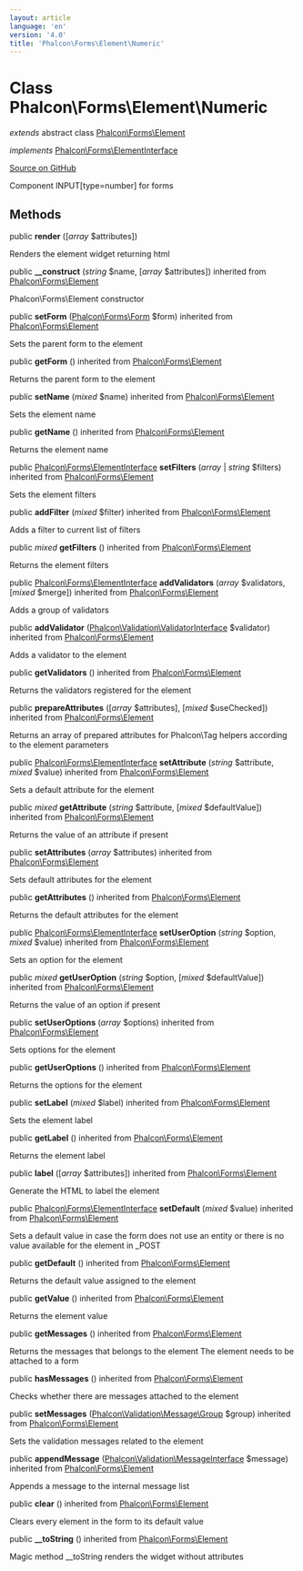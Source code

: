 ```yaml
---
layout: article
language: 'en'
version: '4.0'
title: 'Phalcon\Forms\Element\Numeric'
---
```

# Class **Phalcon\Forms\Element\Numeric**

*extends* abstract class [Phalcon\Forms\Element](api/Phalcon_Forms_Element)

*implements* [Phalcon\Forms\ElementInterface](api/Phalcon_Forms_ElementInterface)

<a href="https://github.com/phalcon/cphalcon/tree/v4.0.0/phalcon/forms/element/numeric.zep" class="btn btn-default btn-sm">Source on GitHub</a>

Component INPUT[type=number] for forms


## Methods
public  **render** ([*array* $attributes])

Renders the element widget returning html



public  **__construct** (*string* $name, [*array* $attributes]) inherited from [Phalcon\Forms\Element](api/Phalcon_Forms_Element)

Phalcon\Forms\Element constructor



public  **setForm** ([Phalcon\Forms\Form](api/Phalcon_Forms_Form) $form) inherited from [Phalcon\Forms\Element](api/Phalcon_Forms_Element)

Sets the parent form to the element



public  **getForm** () inherited from [Phalcon\Forms\Element](api/Phalcon_Forms_Element)

Returns the parent form to the element



public  **setName** (*mixed* $name) inherited from [Phalcon\Forms\Element](api/Phalcon_Forms_Element)

Sets the element name



public  **getName** () inherited from [Phalcon\Forms\Element](api/Phalcon_Forms_Element)

Returns the element name



public [Phalcon\Forms\ElementInterface](api/Phalcon_Forms_ElementInterface) **setFilters** (*array* | *string* $filters) inherited from [Phalcon\Forms\Element](api/Phalcon_Forms_Element)

Sets the element filters



public  **addFilter** (*mixed* $filter) inherited from [Phalcon\Forms\Element](api/Phalcon_Forms_Element)

Adds a filter to current list of filters



public *mixed* **getFilters** () inherited from [Phalcon\Forms\Element](api/Phalcon_Forms_Element)

Returns the element filters



public [Phalcon\Forms\ElementInterface](api/Phalcon_Forms_ElementInterface) **addValidators** (*array* $validators, [*mixed* $merge]) inherited from [Phalcon\Forms\Element](api/Phalcon_Forms_Element)

Adds a group of validators



public  **addValidator** ([Phalcon\Validation\ValidatorInterface](api/Phalcon_Validation_ValidatorInterface) $validator) inherited from [Phalcon\Forms\Element](api/Phalcon_Forms_Element)

Adds a validator to the element



public  **getValidators** () inherited from [Phalcon\Forms\Element](api/Phalcon_Forms_Element)

Returns the validators registered for the element



public  **prepareAttributes** ([*array* $attributes], [*mixed* $useChecked]) inherited from [Phalcon\Forms\Element](api/Phalcon_Forms_Element)

Returns an array of prepared attributes for Phalcon\Tag helpers
according to the element parameters



public [Phalcon\Forms\ElementInterface](api/Phalcon_Forms_ElementInterface) **setAttribute** (*string* $attribute, *mixed* $value) inherited from [Phalcon\Forms\Element](api/Phalcon_Forms_Element)

Sets a default attribute for the element



public *mixed* **getAttribute** (*string* $attribute, [*mixed* $defaultValue]) inherited from [Phalcon\Forms\Element](api/Phalcon_Forms_Element)

Returns the value of an attribute if present



public  **setAttributes** (*array* $attributes) inherited from [Phalcon\Forms\Element](api/Phalcon_Forms_Element)

Sets default attributes for the element



public  **getAttributes** () inherited from [Phalcon\Forms\Element](api/Phalcon_Forms_Element)

Returns the default attributes for the element



public [Phalcon\Forms\ElementInterface](api/Phalcon_Forms_ElementInterface) **setUserOption** (*string* $option, *mixed* $value) inherited from [Phalcon\Forms\Element](api/Phalcon_Forms_Element)

Sets an option for the element



public *mixed* **getUserOption** (*string* $option, [*mixed* $defaultValue]) inherited from [Phalcon\Forms\Element](api/Phalcon_Forms_Element)

Returns the value of an option if present



public  **setUserOptions** (*array* $options) inherited from [Phalcon\Forms\Element](api/Phalcon_Forms_Element)

Sets options for the element



public  **getUserOptions** () inherited from [Phalcon\Forms\Element](api/Phalcon_Forms_Element)

Returns the options for the element



public  **setLabel** (*mixed* $label) inherited from [Phalcon\Forms\Element](api/Phalcon_Forms_Element)

Sets the element label



public  **getLabel** () inherited from [Phalcon\Forms\Element](api/Phalcon_Forms_Element)

Returns the element label



public  **label** ([*array* $attributes]) inherited from [Phalcon\Forms\Element](api/Phalcon_Forms_Element)

Generate the HTML to label the element



public [Phalcon\Forms\ElementInterface](api/Phalcon_Forms_ElementInterface) **setDefault** (*mixed* $value) inherited from [Phalcon\Forms\Element](api/Phalcon_Forms_Element)

Sets a default value in case the form does not use an entity
or there is no value available for the element in _POST



public  **getDefault** () inherited from [Phalcon\Forms\Element](api/Phalcon_Forms_Element)

Returns the default value assigned to the element



public  **getValue** () inherited from [Phalcon\Forms\Element](api/Phalcon_Forms_Element)

Returns the element value



public  **getMessages** () inherited from [Phalcon\Forms\Element](api/Phalcon_Forms_Element)

Returns the messages that belongs to the element
The element needs to be attached to a form



public  **hasMessages** () inherited from [Phalcon\Forms\Element](api/Phalcon_Forms_Element)

Checks whether there are messages attached to the element



public  **setMessages** ([Phalcon\Validation\Message\Group](api/Phalcon_Validation_Message_Group) $group) inherited from [Phalcon\Forms\Element](api/Phalcon_Forms_Element)

Sets the validation messages related to the element



public  **appendMessage** ([Phalcon\Validation\MessageInterface](api/Phalcon_Validation_MessageInterface) $message) inherited from [Phalcon\Forms\Element](api/Phalcon_Forms_Element)

Appends a message to the internal message list



public  **clear** () inherited from [Phalcon\Forms\Element](api/Phalcon_Forms_Element)

Clears every element in the form to its default value



public  **__toString** () inherited from [Phalcon\Forms\Element](api/Phalcon_Forms_Element)

Magic method __toString renders the widget without attributes



